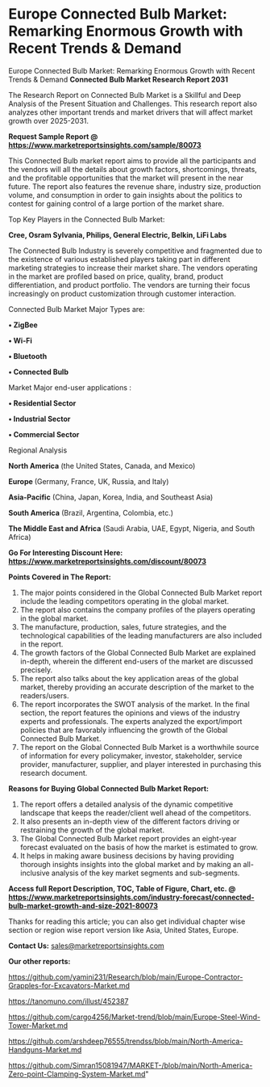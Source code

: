 # Europe Connected Bulb Market: Remarking Enormous Growth with Recent Trends & Demand
Europe Connected Bulb Market: Remarking Enormous Growth with Recent Trends & Demand
<strong>Connected Bulb Market Research Report 2031</strong>

The Research Report on Connected Bulb Market is a Skillful and Deep Analysis of the Present Situation and Challenges. This research report also analyzes other important trends and market drivers that will affect market growth over 2025-2031.

<strong>Request Sample Report @ <a href=https://www.marketreportsinsights.com/sample/80073>https://www.marketreportsinsights.com/sample/80073</a></strong>

This Connected Bulb market report aims to provide all the participants and the vendors will all the details about growth factors, shortcomings, threats, and the profitable opportunities that the market will present in the near future. The report also features the revenue share, industry size, production volume, and consumption in order to gain insights about the politics to contest for gaining control of a large portion of the market share.

Top Key Players in the Connected Bulb Market:

<strong>Cree, Osram Sylvania, Philips, General Electric, Belkin, LiFi Labs</strong>

The Connected Bulb Industry is severely competitive and fragmented due to the existence of various established players taking part in different marketing strategies to increase their market share. The vendors operating in the market are profiled based on price, quality, brand, product differentiation, and product portfolio. The vendors are turning their focus increasingly on product customization through customer interaction.

Connected Bulb Market Major Types are:

<strong>• ZigBee

• Wi-Fi

• Bluetooth

• Connected Bulb</strong>

Market Major end-user applications :

<strong>• Residential Sector

• Industrial Sector

• Commercial Sector</strong>

Regional Analysis

</u><strong><b>North America</b></strong> (the United States, Canada, and Mexico)

<strong><b>Europe </b></strong>(Germany, France, UK, Russia, and Italy)

<strong><b>Asia-Pacific</b></strong> (China, Japan, Korea, India, and Southeast Asia)

<strong><b>South America</b></strong> (Brazil, Argentina, Colombia, etc.)

<strong><b>The Middle East and Africa</b></strong> (Saudi Arabia, UAE, Egypt, Nigeria, and South Africa)

<strong>Go For Interesting Discount Here: <a href=https://www.marketreportsinsights.com/discount/80073>https://www.marketreportsinsights.com/discount/80073</a></strong>

<strong>Points Covered in The Report:</strong>
<ol>
  <li>The major points considered in the Global Connected Bulb Market report include the leading competitors operating in the global market.</li>
  <li>The report also contains the company profiles of the players operating in the global market.</li>
  <li>The manufacture, production, sales, future strategies, and the technological capabilities of the leading manufacturers are also included in the report.</li>
  <li>The growth factors of the Global Connected Bulb Market are explained in-depth, wherein the different end-users of the market are discussed precisely.</li>
  <li>The report also talks about the key application areas of the global market, thereby providing an accurate description of the market to the readers/users.</li>
  <li>The report incorporates the SWOT analysis of the market. In the final section, the report features the opinions and views of the industry experts and professionals. The experts analyzed the export/import policies that are favorably influencing the growth of the Global Connected Bulb Market.</li>
  <li>The report on the Global Connected Bulb Market is a worthwhile source of information for every policymaker, investor, stakeholder, service provider, manufacturer, supplier, and player interested in purchasing this research document.</li>
</ol>
<strong>Reasons for Buying Global Connected Bulb Market Report:</strong>

<ol>
  <li>The report offers a detailed analysis of the dynamic competitive landscape that keeps the reader/client well ahead of the competitors.</li>
  <li>It also presents an in-depth view of the different factors driving or restraining the growth of the global market.</li>
  <li>The Global Connected Bulb Market report provides an eight-year forecast evaluated on the basis of how the market is estimated to grow.</li>
  <li>It helps in making aware business decisions by having providing thorough insights insights into the global market and by making an all-inclusive analysis of the key market segments and sub-segments.</li>
</ol>
<strong>Access full Report Description, TOC, Table of Figure, Chart, etc. @ <a href=https://www.marketreportsinsights.com/industry-forecast/connected-bulb-market-growth-and-size-2021-80073>https://www.marketreportsinsights.com/industry-forecast/connected-bulb-market-growth-and-size-2021-80073</a></strong>


Thanks for reading this article; you can also get individual chapter wise section or region wise report version like Asia, United States, Europe.

<strong>Contact Us:</strong>
sales@marketreportsinsights.com

<strong>Our other reports:</strong>

<a href=https://github.com/yamini231/Research/blob/main/Europe-Contractor-Grapples-for-Excavators-Market.md>https://github.com/yamini231/Research/blob/main/Europe-Contractor-Grapples-for-Excavators-Market.md</a>

<a href=https://tanomuno.com/illust/452387>https://tanomuno.com/illust/452387</a>

<a href=https://github.com/cargo4256/Market-trend/blob/main/Europe-Steel-Wind-Tower-Market.md>https://github.com/cargo4256/Market-trend/blob/main/Europe-Steel-Wind-Tower-Market.md</a>

<a href=https://github.com/arshdeep76555/trendss/blob/main/North-America-Handguns-Market.md>https://github.com/arshdeep76555/trendss/blob/main/North-America-Handguns-Market.md</a>

<a href=https://github.com/Simran15081947/MARKET-/blob/main/North-America-Zero-point-Clamping-System-Market.md>https://github.com/Simran15081947/MARKET-/blob/main/North-America-Zero-point-Clamping-System-Market.md</a>"
